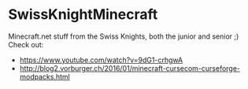# SwissKnightMinecraft

Minecraft.net stuff from the Swiss Knights, both the junior and senior ;) Check out:

* https://www.youtube.com/watch?v=9dG1-crhgwA
* http://blog2.vorburger.ch/2016/01/minecraft-cursecom-curseforge-modpacks.html
